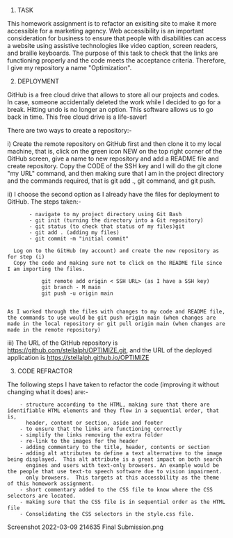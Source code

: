 1) TASK

This homework assignment is to refactor an exisiting site to make it more accessible for a marketing agency.  Web accessibility is an important consideration for business to ensure that people with disabilities can access a website using assistive technologies like video caption, screen readers, and braille keyboards.  The purpose of this task to check that the links are functioning properly and the code meets the acceptance criteria. Therefore, I give my repository a name "Optimization". 


2) DEPLOYMENT

GitHub is a free cloud drive that allows to store all our projects and codes.  In case, someone accidentally deleted the work while I decided to go for a break.  Hitting undo is no longer an option.  This software allows us to go back in time.  This free cloud drive is a life-saver!  

There are two ways to create a repository:-

   i)  Create the remote repository on GitHub first and then clone it to my local machine, that is, click on the green icon NEW on the top right corner of the GitHub screen, give a name to new repository and add a README file and create repository.  Copy the CODE of the SSH key and I will do the git clone "my URL" command, and then making sure that I am in the project directory and the commands required, that is git add ., git command, and git push.
   
   ii) I choose the second option as I already have the files for deployment to GitHub.  The steps taken:-
   
           - navigate to my project directory using Git Bash 
           - git init (turning the directory into a Git repository)
           - git status (to check that status of my files)git 
           - git add . (adding my files)
           - git commit -m "initial commit"
          
      Log on to the GitHub (my account) and create the new repository as for step (i)
      Copy the code and making sure not to click on the README file since I am importing the files.

               git remote add origin < SSH URL> (as I have a SSH key)
               git branch - M main
               git push -u origin main


    As I worked through the files with changes to my code and README file, the commands to use would be git push origin main (when changes are made in the local repository or git pull origin main (when changes are made in the remote repository)
    

iii) The URL of the GitHub repository is https://github.com/stellalph/OPTIMIZE.git, and the
     URL of the deployed application is https://stellalph.github.io/OPTIMIZE


  3) CODE REFRACTOR


The following steps I have taken to refactor the code (improving it without changing what it does) are:-


        - structure according to the HTML, making sure that there are identifiable HTML elements and they flow in a sequential order, that is,
          header, content or section, aside and footer
        - to ensure that the links are functioning correctly
        - simplify the links removing the extra folder
        - re-link to the images for the header
        - adding commentary to the title, header, contents or section
        - adding alt attributes to define a text alternative to the image being displayed.  This alt attribute is a great impact on both search 
          engines and users with text-only browsers. An example would be the people that use text-to speech software due to vision impairment.
          only browsers.  This targets at this accessbility as the theme of this homework assignment.
        - short commentary added to the CSS file to know where the CSS selectors are located.
        - making sure that the CSS file is in sequential order as the HTML file
        - Consolidating the CSS selectors in the style.css file.
        


Screenshot 2022-03-09 214635 Final Submission.png
       
